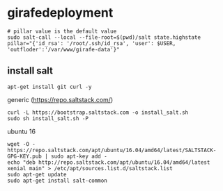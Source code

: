 # girafedeployment



```
# pillar value is the default value
sudo salt-call --local --file-root=$(pwd)/salt state.highstate pillar="{'id_rsa': '/root/.ssh/id_rsa', 'user': $USER, 'outfloder':'/var/www/girafe-data'}"
```


## install salt

```
apt-get install git curl -y
```
generic (https://repo.saltstack.com/)
```
curl -L https://bootstrap.saltstack.com -o install_salt.sh
sudo sh install_salt.sh -P
```
ubuntu 16
```
wget -O - https://repo.saltstack.com/apt/ubuntu/16.04/amd64/latest/SALTSTACK-GPG-KEY.pub | sudo apt-key add -
echo "deb http://repo.saltstack.com/apt/ubuntu/16.04/amd64/latest xenial main" > /etc/apt/sources.list.d/saltstack.list
sudo apt-get update
sudo apt-get install salt-common
```
